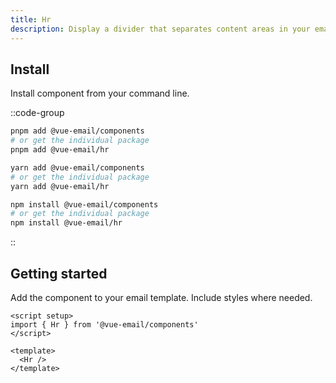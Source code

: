 ```yaml
---
title: Hr
description: Display a divider that separates content areas in your email.
---
```


## Install

Install component from your command line.

::code-group

```sh [pnpm]
pnpm add @vue-email/components
# or get the individual package
pnpm add @vue-email/hr
```

```bash [yarn]
yarn add @vue-email/components
# or get the individual package
yarn add @vue-email/hr
```

```bash [npm]
npm install @vue-email/components
# or get the individual package
npm install @vue-email/hr
```
::

## Getting started

Add the component to your email template. Include styles where needed.


```vue
<script setup>
import { Hr } from '@vue-email/components'
</script>

<template>
  <Hr />
</template>
```
